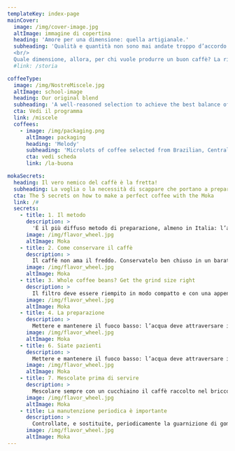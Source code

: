 ```yaml
---
templateKey: index-page
mainCover:
  image: /img/cover-image.jpg
  altImage: immagine di copertina
  heading: 'Amore per una dimensione: quella artigianale.'
  subheading: 'Qualità e quantità non sono mai andate troppo d’accordo. Basterebbe uno sguardo alle offerte delle “specialità”, i caffè di piantagioni particolari, per accorgersi che i caffè migliori vengono offerti in piccoli, a volte piccolissimi lotti. E i piccoli lotti non sono prestano alle grandi lavorazioni: di caffè veramente buono se ne raccoglie poco.
  <br/>
  Quale dimensione, allora, per chi vuole produrre un buon caffè? La risposta sembra ovvia.'
  #link: /storia

coffeeType:
  image: /img/NostreMiscele.jpg
  altImage: school-image
  heading: Our original blend
  subheading: 'A well-reasoned selection to achieve the best balance of aroma, density and taste. Beacuse we exclusively use 100% Arabica beans from the most crefully selected plantations the blend is naturaly low in caffeine'
  cta: Vedi il programma
  link: /miscele
  coffees:
    - image: /img/packaging.png
      altImage: packaging
      heading: 'Melody'
      subheading: 'Microlots of coffee selected from Brazilian, Central American and Ethiopian plantations. Rigorous Italian roasting'
      cta: vedi scheda
      link: /la-buona

mokaSecrets:
  heading: Il vero nemico del caffè è la fretta!
  subheading: La voglia o la necessità di scappare che portano a prepararlo in un istante, di corsa. Nei caffè, un tempo luoghi di incontro, di cultura, di amicizia, specchi di uno stile di vita andante e colloquiale una volta il caffè si assaporava. Ora si tracanna.
  cta: The 5 secrets on how to make a perfect coffee with the Moka
  link: /#
  secrets:
    - title: 1. Il metodo
      description: >
        'È il più diffuso metodo di preparazione, almeno in Italia: l’acqua inserita nella base viene spinta ad attraversare il filtro riempito con la polvere di caffè dal vapore che si forma con la bollitura. È un metodo, quindi, a pressione di vapore.'
      image: /img/flavor_wheel.jpg
      altImage: Moka
    - title: 2. Come conservare il caffè
      description: >
        Il caffè non ama il freddo. Conservatelo ben chiuso in un barattolo a temperatura ambiente. Se si ha una scorta eccessiva può essere tenuto in frigorifero, ricordando che il caffè assorbe facilmente umidità e odori: va tenuto sempre ben chiuso. Prima di utilizzarlo attendete che si sia “ripreso” dal freddo: il caffè è ricco di oli aromatici che, se solidificano a basse temperature, rendono meno.
      image: /img/flavor_wheel.jpg
      altImage: Moka
    - title: 3. Whole coffee beans? Get the grind size right
      description: >
        Il filtro deve essere riempito in modo compatto e con una appena accennata “cupoletta”: calcolate dai sei agli otto grammi per tazza. Ricordate, inoltre, che un giusto grado di macinazione è importante per ottenere un caffè corposo ed aromatico.
      image: /img/flavor_wheel.jpg
      altImage: Moka
    - title: 4. La preparazione
      description: >
        Mettere e mantenere il fuoco basso: l’acqua deve attraversare il filtro della moka in modo dolce e regolare. La fretta rovina il caffè. 
      image: /img/flavor_wheel.jpg
      altImage: Moka  
    - title: 6. Siate pazienti
      description: >
        Mettere e mantenere il fuoco basso: l’acqua deve attraversare il filtro della moka in modo dolce e regolare. La fretta rovina il caffè. 
      image: /img/flavor_wheel.jpg
      altImage: Moka
    - title: 7. Mescolate prima di servire
      description: >
        Mescolare sempre con un cucchiaino il caffè raccolto nel bricco.
      image: /img/flavor_wheel.jpg
      altImage: Moka 
    - title: La manutenzione periodica è importante
      description: >
        Controllate, e sostituite, periodicamente la guarnizione di gomma: anche una piccolissima perdita può vanificare la spinta pressoria dell’acqua e la qualità della vostra tazzina.
      image: /img/flavor_wheel.jpg
      altImage: Moka
---
```

<!--
- image: /img/packaging.png
  altImage: packaging
  heading: La Migliore
  subheading: Etiam habebis sem dicantur magna mollis euismod. Cras mattis iudicium purus sit amet fermentum.
  cta: vedi scheda
  link: /la-migliore
- image: /img/packaging.png
  altImage: packaging
  heading: La ancora meglio
  subheading: Quam temere in vitiis, legem sancimus haerentia. Ullamco laboris nisi ut aliquid ex ea commodi consequat.
  cta: vedi scheda
  link: /la-ancora-meglio
 -->
